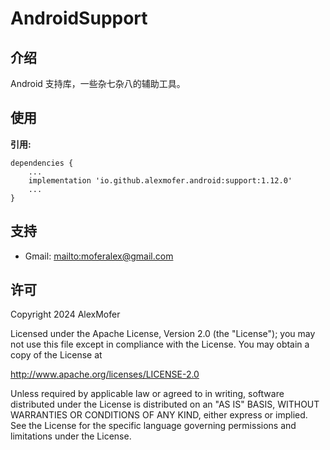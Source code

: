 AndroidSupport
=========

介绍
---

Android 支持库，一些杂七杂八的辅助工具。

使用
---

**引用:**
```
dependencies {
    ...
    implementation 'io.github.alexmofer.android:support:1.12.0'
    ...
}
```

支持
---

- Gmail: <mailto:moferalex@gmail.com>

许可
---

Copyright 2024 AlexMofer

Licensed under the Apache License, Version 2.0 (the "License");
you may not use this file except in compliance with the License.
You may obtain a copy of the License at

   http://www.apache.org/licenses/LICENSE-2.0

Unless required by applicable law or agreed to in writing, software
distributed under the License is distributed on an "AS IS" BASIS,
WITHOUT WARRANTIES OR CONDITIONS OF ANY KIND, either express or implied.
See the License for the specific language governing permissions and
limitations under the License.